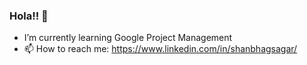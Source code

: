 ### Hola!! 👋


- I’m currently learning Google Project Management
- :mailbox: How to reach me: https://www.linkedin.com/in/shanbhagsagar/


